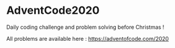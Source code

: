 # AdventCode2020

Daily coding challenge and problem solving before Christmas ! 

All problems are available here : https://adventofcode.com/2020